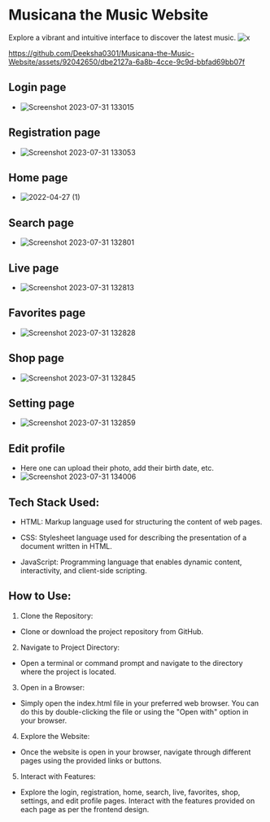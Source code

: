 # Musicana the Music Website
 Explore a vibrant and intuitive interface to discover the latest music.
![x](https://github.com/Deeksha0301/Musicana-the-Music-Website/assets/92042650/39d661f2-cd80-4562-9b90-9a9b81f23a78)

https://github.com/Deeksha0301/Musicana-the-Music-Website/assets/92042650/dbe2127a-6a8b-4cce-9c9d-bbfad69bb07f


## Login page
 - ![Screenshot 2023-07-31 133015](https://github.com/Deeksha0301/Musicana-the-Music-Website/assets/92042650/2a306762-fa45-4514-b825-82b5252479dd)
## Registration page

 - ![Screenshot 2023-07-31 133053](https://github.com/Deeksha0301/Musicana-the-Music-Website/assets/92042650/7245a0b0-db6a-4554-9218-c0afc9d67bb5)
## Home page

 - ![2022-04-27 (1)](https://user-images.githubusercontent.com/92042650/165911486-8695ff77-b29e-48c2-a992-65300b793a11.png)
## Search page 
 - ![Screenshot 2023-07-31 132801](https://github.com/Deeksha0301/Musicana-the-Music-Website/assets/92042650/2dd97b9e-8e12-4bc9-809b-7a24cc3c6f97)
## Live page
 - ![Screenshot 2023-07-31 132813](https://github.com/Deeksha0301/Musicana-the-Music-Website/assets/92042650/13b2a66e-a305-451d-ad24-eee1d46b1977)
## Favorites page
 - ![Screenshot 2023-07-31 132828](https://github.com/Deeksha0301/Musicana-the-Music-Website/assets/92042650/22d5bd1a-741f-4d25-a69a-4df23978b75b)

## Shop page
 - ![Screenshot 2023-07-31 132845](https://github.com/Deeksha0301/Musicana-the-Music-Website/assets/92042650/a6f81140-9df0-4d50-85a0-dbf25caae50f)
## Setting page
 - ![Screenshot 2023-07-31 132859](https://github.com/Deeksha0301/Musicana-the-Music-Website/assets/92042650/25b42a77-2204-4404-a372-c1f449c08fba)

## Edit profile
 - Here one can upload their photo, add their birth date, etc. 
 - ![Screenshot 2023-07-31 134006](https://github.com/Deeksha0301/Musicana-the-Music-Website/assets/92042650/52644b4f-7142-487d-b11d-386e70cd8149)


 ## Tech Stack Used:
 - HTML: Markup language used for structuring the content of web pages.

 - CSS: Stylesheet language used for describing the presentation of a document written in HTML.

 - JavaScript: Programming language that enables dynamic content, interactivity, and client-side scripting.

## How to Use:
 1. Clone the Repository:
  - Clone or download the project repository from GitHub.
 2. Navigate to Project Directory:
  - Open a terminal or command prompt and navigate to the directory where the project is located.
 3. Open in a Browser:
  - Simply open the index.html file in your preferred web browser. You can do this by double-clicking the file or using the "Open with" option in your browser.
 4. Explore the Website:
  - Once the website is open in your browser, navigate through different pages using the provided links or buttons.
 5. Interact with Features:
 - Explore the login, registration, home, search, live, favorites, shop, settings, and edit profile pages. Interact with the features provided on each page as per the frontend design.
